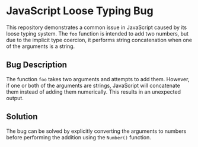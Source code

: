 # JavaScript Loose Typing Bug

This repository demonstrates a common issue in JavaScript caused by its loose typing system.  The `foo` function is intended to add two numbers, but due to the implicit type coercion, it performs string concatenation when one of the arguments is a string.

## Bug Description
The function `foo` takes two arguments and attempts to add them. However, if one or both of the arguments are strings, JavaScript will concatenate them instead of adding them numerically. This results in an unexpected output.

## Solution
The bug can be solved by explicitly converting the arguments to numbers before performing the addition using the `Number()` function.